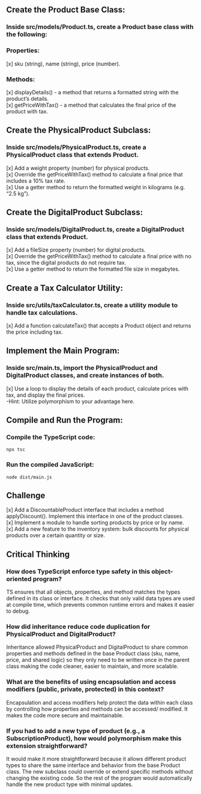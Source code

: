 ## Create the Product Base Class:

### Inside src/models/Product.ts, create a Product base class with the following:

### Properties:

[x] sku (string), name (string), price (number).<br>

### Methods:

[x] displayDetails() - a method that returns a formatted string with the product’s details.<br>
[x] getPriceWithTax() - a method that calculates the final price of the product with tax.<br>

## Create the PhysicalProduct Subclass:

### Inside src/models/PhysicalProduct.ts, create a PhysicalProduct class that extends Product.

[x] Add a weight property (number) for physical products.<br>
[x] Override the getPriceWithTax() method to calculate a final price that includes a 10% tax rate.<br>
[x] Use a getter method to return the formatted weight in kilograms (e.g. “2.5 kg”).<br>

## Create the DigitalProduct Subclass:

### Inside src/models/DigitalProduct.ts, create a DigitalProduct class that extends Product.

[x] Add a fileSize property (number) for digital products.<br>
[x] Override the getPriceWithTax() method to calculate a final price with no tax, since the digital products do not require tax.<br>
[x] Use a getter method to return the formatted file size in megabytes.<br>

## Create a Tax Calculator Utility:

### Inside src/utils/taxCalculator.ts, create a utility module to handle tax calculations.

[x] Add a function calculateTax() that accepts a Product object and returns the price including tax.

## Implement the Main Program:

### Inside src/main.ts, import the PhysicalProduct and DigitalProduct classes, and create instances of both.

[x] Use a loop to display the details of each product, calculate prices with tax, and display the final prices.<br>
-Hint: Utilize polymorphism to your advantage here.<br>

## Compile and Run the Program:

### Compile the TypeScript code:

`npx tsc`

### Run the compiled JavaScript:

`node dist/main.js`

## Challenge

[x] Add a DiscountableProduct interface that includes a method applyDiscount(). Implement this interface in one of the product classes.<br>
[x] Implement a module to handle sorting products by price or by name.<br>
[x] Add a new feature to the inventory system: bulk discounts for physical products over a certain quantity or size.

## Critical Thinking

### How does TypeScript enforce type safety in this object-oriented program?

TS ensures that all objects, properties, and method matches the types defined in its class or interface. It checks that only valid data types are used at compile time, which prevents common runtime errors and makes it easier to debug.

### How did inheritance reduce code duplication for PhysicalProduct and DigitalProduct?

Inheritance allowed PhysicalProduct and DigitalProduct to share common properties and methods defined in the base Product class (sku, name, price, and shared logic) so they only need to be written once in the parent class making the code cleaner, easier to maintain, and more scalable.

### What are the benefits of using encapsulation and access modifiers (public, private, protected) in this context?

Encapsulation and access modifiers help protect the data within each class by controlling how properties and methods can be accessed/ modified. It makes the code more secure and maintainable.

### If you had to add a new type of product (e.g., a SubscriptionProduct), how would polymorphism make this extension straightforward?

It would make it more straightforward because it allows different product types to share the same interface and behavior from the base Product class. The new subclass could override or extend specific methods without changing the existing code. So the rest of the program would automatically handle the new product type with minimal updates.
